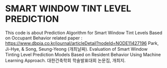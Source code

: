 # SMART WINDOW TINT LEVEL PREDICTION
This code is about Prediction Algorithm for Smart Window Tint Levels Based on Occupant Behavior
related paper : https://www.dbpia.co.kr/journal/articleDetail?nodeId=NODE11427196
Park, Ji-Hye, & Song, Seung-Yeong (개최날짜). Evaluation of Smart Window Tinting Level Prediction Models Based on Resident Behavior Using Machine Learning Approach. 대한건축학회 학술발표대회 논문집, 개최지.
